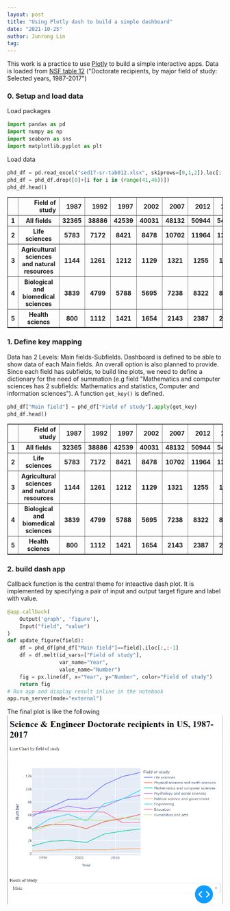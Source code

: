 ```yaml
---
layout: post
title: "Using Plotly dash to build a simple dashboard"
date: "2021-10-25"
author: Junrong Lin
tag: 
---
```

This work is a practice to use [Plotly](https://plotly.com/) to build a simple interactive apps. Data is loaded from [NSF table 12](https://ncses.nsf.gov/pubs/nsf19301/data) ("Doctorate recipients, by major field of study: Selected years, 1987-2017")  

### **0. Setup and load data**  
Load packages
```python
import pandas as pd 
import numpy as np 
import seaborn as sns
import matplotlib.pyplot as plt
```  

Load data
```python
phd_df = pd.read_excel("sed17-sr-tab012.xlsx", skiprows=[0,1,2]).loc[:,["Field of study", 1987, 1992, 1997, 2002, 2007, 2012, 2017]]
phd_df = phd_df.drop([0]+[i for i in (range(41,46))])
phd_df.head()
```
<div>
<style scoped>
    .dataframe tbody tr th:only-of-type {
        vertical-align: middle;
    }

    .dataframe tbody tr th {
        vertical-align: top;
    }

    .dataframe thead th {
        text-align: right;
    }
</style>
<table border="1">
  <thead>
    <tr style="text-align: right;">
      <th></th>
      <th>Field of study</th>
      <th>1987</th>
      <th>1992</th>
      <th>1997</th>
      <th>2002</th>
      <th>2007</th>
      <th>2012</th>
      <th>2017</th>
    </tr>
  </thead>
  <tbody>
    <tr>
      <th>1</th>
      <th>All fields</th>
      <th>32365</th>
      <th>38886</th>
      <th>42539</th>
      <th>40031</th>
      <th>48132</th>
      <th>50944</th>
      <th>54664</th>
    </tr>
    <tr>
      <th>2</th>
      <th>Life sciences</th>
      <th>5783</th>
      <th>7172</th>
      <th>8421</th>
      <th>8478</th>
      <th>10702</th>
      <th>11964</th>
      <th>12592</th>
    </tr>
    <tr>
      <th>3</th>
      <th>Agricultural sciences and natural resources</th>
      <th>1144</th>
      <th>1261</th>
      <th>1212</th>
      <th>1129</th>
      <th>1321</th>
      <th>1255</th>
      <th>1606</th>
    </tr>
    <tr>
      <th>4</th>
      <th>Biological and biomedical sciences	</th>
      <th>3839</th>
      <th>4799</th>
      <th>5788</th>
      <th>5695</th>
      <th>7238</th>
      <th>8322</th>
      <th>8477</th>
    </tr>
    <tr>
      <th>5</th>
      <th>Health sciencs</th>
      <th>800</th>
      <th>1112</th>
      <th>1421</th>
      <th>1654</th>
      <th>2143</th>
      <th>2387</th>
      <th>2509</th>
    </tr>
  </tbody>
</table>
</div>

### **1. Define key mapping**  
Data has 2 Levels: Main fields-Subfields. Dashboard is defined to be able to show data of each Main fields. An overall option is also planned to provide. Since each field has subfields, to build line plots, we need to define a dictionary for the need of summation (e.g field "Mathematics and computer sciences has 2 subfields: Mathematics and statistics, Computer and information sciences"). A function `get_key()` is defined.
```python
phd_df["Main field"] = phd_df["Field of study"].apply(get_key)
phd_df.head()
```
<div>
<style scoped>
    .dataframe tbody tr th:only-of-type {
        vertical-align: middle;
    }

    .dataframe tbody tr th {
        vertical-align: top;
    }

    .dataframe thead th {
        text-align: right;
    }
</style>
<table border="1">
  <thead>
    <tr style="text-align: right;">
      <th></th>
      <th>Field of study</th>
      <th>1987</th>
      <th>1992</th>
      <th>1997</th>
      <th>2002</th>
      <th>2007</th>
      <th>2012</th>
      <th>2017</th>
      <th>Main field</th>
    </tr>
  </thead>
  <tbody>
    <tr>
      <th>1</th>
      <th>All fields</th>
      <th>32365</th>
      <th>38886</th>
      <th>42539</th>
      <th>40031</th>
      <th>48132</th>
      <th>50944</th>
      <th>54664</th>
      <th>All</th>
    </tr>
    <tr>
      <th>2</th>
      <th>Life sciences</th>
      <th>5783</th>
      <th>7172</th>
      <th>8421</th>
      <th>8478</th>
      <th>10702</th>
      <th>11964</th>
      <th>12592</th>
      <th>Main</th>
    </tr>
    <tr>
      <th>3</th>
      <th>Agricultural sciences and natural resources</th>
      <th>1144</th>
      <th>1261</th>
      <th>1212</th>
      <th>1129</th>
      <th>1321</th>
      <th>1255</th>
      <th>1606</th>
      <th>Life sciences</th>
    </tr>
    <tr>
      <th>4</th>
      <th>Biological and biomedical sciences	</th>
      <th>3839</th>
      <th>4799</th>
      <th>5788</th>
      <th>5695</th>
      <th>7238</th>
      <th>8322</th>
      <th>8477</th>
      <th>Life sciences</th>
    </tr>
    <tr>
      <th>5</th>
      <th>Health sciencs</th>
      <th>800</th>
      <th>1112</th>
      <th>1421</th>
      <th>1654</th>
      <th>2143</th>
      <th>2387</th>
      <th>2509</th>
      <th>Life sciences</th>
    </tr>
  </tbody>
</table>
</div>


### **2. build dash app**  
Callback function is the central theme for inteactive dash plot. It is implemented by specifying a pair of input and output  target figure and label with value.  
```python
@app.callback(
    Output('graph', 'figure'),
    Input("field", "value")
)
def update_figure(field):
    df = phd_df[phd_df["Main field"]==field].iloc[:,:-1]
    df = df.melt(id_vars=["Field of study"],
                 var_name="Year",
                 value_name="Number")
    fig = px.line(df, x="Year", y="Number", color="Field of study")
    return fig
# Run app and display result inline in the notebook
app.run_server(mode="external")
```
The final plot is like the following
![p085.png](/assets/biost823/dash_line.png)
